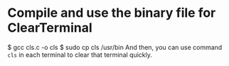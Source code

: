 # Compile and use the binary file for ClearTerminal
$ gcc cls.c -o cls
$ sudo cp cls /usr/bin
And then, you can use command `cls` in each terminal to clear that terminal quickly.